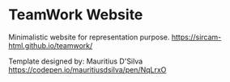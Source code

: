 # TeamWork Website
Minimalistic website for representation purpose.
https://sircam-html.github.io/teamwork/


Template designed by: Mauritius D'Silva
https://codepen.io/mauritiusdsilva/pen/NqLrxO
